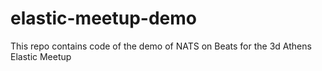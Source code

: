 # elastic-meetup-demo
This repo contains code of the demo of NATS on Beats for the 3d Athens Elastic Meetup
